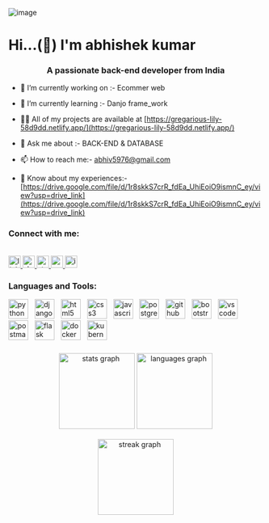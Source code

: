 ![image](https://github.com/Abhi19990628/abhi19990628/assets/92795729/bf880a6a-6e02-481c-bc17-c0c56e04cf88)



<h1 align="left">Hi...(👋) I'm abhishek kumar </h1>
<h3 align="center">A passionate back-end developer from India</h3>






- 🔭 I’m currently working on :- Ecommer web

- 🌱 I’m currently learning :- Danjo frame_work

- 👨‍💻 All of my projects are available at [https://gregarious-lily-58d9dd.netlify.app/](https://gregarious-lily-58d9dd.netlify.app/)

- 💬 Ask me about :- BACK-END & DATABASE

- 📫 How to reach me:- abhiv5976@gmail.com

- 📄 Know about my experiences:- [https://drive.google.com/file/d/1r8skkS7crR_fdEa_UhiEoiO9ismnC_ey/view?usp=drive_link](https://drive.google.com/file/d/1r8skkS7crR_fdEa_UhiEoiO9ismnC_ey/view?usp=drive_link)

<h3 align="left">Connect with me:</h3>
<br clear="both">

<div align="left">
  <a href="https://www.linkedin.com/in/abhishek-kumar-64a766226/" target="_blank">
    <img src="https://img.shields.io/static/v1?message=LinkedIn&logo=linkedin&label=&color=0077B5&logoColor=black&labelColor=&style=for-the-badge" height="24" alt="linkedin logo"  />
  </a>
  <a href="https://auth.geeksforgeeks.org/user/abhi1928" target="_blank">
    <img src="https://img.shields.io/static/v1?message=Slack&logo=slack&label=&color=4A154B&logoColor=green&labelColor=&style=for-the-badge" height="24" alt="slack logo"  />
  </a>
  <a href="https://stackoverflow.com/users/20127414/abhishek-kumar" target="_blank">
    <img src="https://img.shields.io/static/v1?message=Stackoverflow&logo=stackoverflow&label=&color=FE7A16&logoColor=gray&labelColor=&style=for-the-badge" height="24" alt="stackoverflow logo"  />
  </a>
  <a href="abhiv5976@gamil.com" target="_blank">
    <img src="https://img.shields.io/static/v1?message=Gmail&logo=gmail&label=&color=D14836&logoColor=white&labelColor=&style=for-the-badge" height="24" alt="gmail logo"  />
  </a>
  <a href="https://www.instagram.com/abhiv_786/" target="_blank">
    <img src="https://img.shields.io/static/v1?message=Instagram&logo=instagram&label=&color=E4405F&logoColor=yellow&labelColor=&style=for-the-badge" height="24" alt="instagram logo"  />
  </a>
</div>

###

###

###

<h3 align="left">Languages and Tools:</h3>
<div align="left">
  <img src="https://skillicons.dev/icons?i=py" height="39" alt="python logo"  />
  <img width="5" />
  <img src="https://skillicons.dev/icons?i=django" height="39" alt="django logo"  />
  <img width="5" />
  <img src="https://skillicons.dev/icons?i=html" height="39" alt="html5 logo"  />
  <img width="5" />
  <img src="https://skillicons.dev/icons?i=css" height="39" alt="css3 logo"  />
  <img width="5" />
  <img src="https://skillicons.dev/icons?i=js" height="39" alt="javascript logo"  />
  <img width="5" />
  <img src="https://skillicons.dev/icons?i=postgres" height="39" alt="postgresql logo"  />
  <img width="5" />
  <img src="https://skillicons.dev/icons?i=github" height="39" alt="github logo"  />
  <img width="5" />
  <img src="https://skillicons.dev/icons?i=bootstrap" height="39" alt="bootstrap logo"  />
  <img width="5" />
  <img src="https://skillicons.dev/icons?i=vscode" height="39" alt="vscode logo"  />
  <img width="5" />
  <img src="https://skillicons.dev/icons?i=postman" height="39" alt="postman logo"  />
  <img width="5" />
  <img src="https://skillicons.dev/icons?i=flask" height="39" alt="flask logo"  />
  <img width="5" />
  <img src="https://skillicons.dev/icons?i=docker" height="39" alt="docker logo"  />
  <img width="5" />
  <img src="https://skillicons.dev/icons?i=kubernetes" height="39" alt="kubernetes logo"  />
</div>

###

###

###
###


###

<div align="center">
   <img src="https://github-readme-stats.vercel.app/api?username=abhi19990628&hide_title=false&hide_rank=false&show_icons=true&include_all_commits=true&count_private=true&disable_animations=true&theme=rose_pine&locale=en&hide_border=false&order=1" height="150" alt="stats graph" /> 
  
  <img src="https://github-readme-stats.vercel.app/api/top-langs?username=abhi19990628&locale=en&hide_title=false&layout=compact&card_width=370&langs_count=8&theme=rose_pine&hide_border=false&order=2" height="150" alt="languages graph" /> 
</div>
 
<br clear="both">

<div align="center">

   <img src="https://streak-stats.demolab.com?user=abhi19990628&locale=en&mode=daily&theme=rose_pine&hide_border=false&border_radius=7&order=3" height="150" alt="streak graph"  />

###
<br clear="both">

